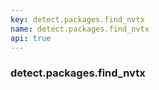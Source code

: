 ```yaml
---
key: detect.packages.find_nvtx
name: detect.packages.find_nvtx
api: true
---
```


### detect.packages.find_nvtx
